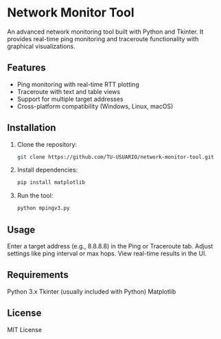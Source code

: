 # Network Monitor Tool

An advanced network monitoring tool built with Python and Tkinter. It provides real-time ping monitoring and traceroute functionality with graphical visualizations.

## Features
- Ping monitoring with real-time RTT plotting
- Traceroute with text and table views
- Support for multiple target addresses
- Cross-platform compatibility (Windows, Linux, macOS)

## Installation
1. Clone the repository:
   ```bash
   git clone https://github.com/TU-USUARIO/network-monitor-tool.git
   ```
2. Install dependencies:

   ```bash
   pip install matplotlib
   ```

3. Run the tool:
   ```bash
   python mpingv3.py
   ```

## Usage

Enter a target address (e.g., 8.8.8.8) in the Ping or Traceroute tab.
Adjust settings like ping interval or max hops.
View real-time results in the UI.

## Requirements

Python 3.x
Tkinter (usually included with Python)
Matplotlib

## License

MIT License

